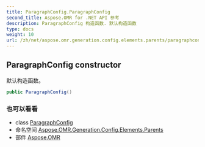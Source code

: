 ```yaml
---
title: ParagraphConfig.ParagraphConfig
second_title: Aspose.OMR for .NET API 参考
description: ParagraphConfig 构造函数. 默认构造函数
type: docs
weight: 10
url: /zh/net/aspose.omr.generation.config.elements.parents/paragraphconfig/paragraphconfig/
---
```

## ParagraphConfig constructor

默认构造函数。

```csharp
public ParagraphConfig()
```

### 也可以看看

* class [ParagraphConfig](../)
* 命名空间 [Aspose.OMR.Generation.Config.Elements.Parents](../../paragraphconfig/)
* 部件 [Aspose.OMR](../../../)


